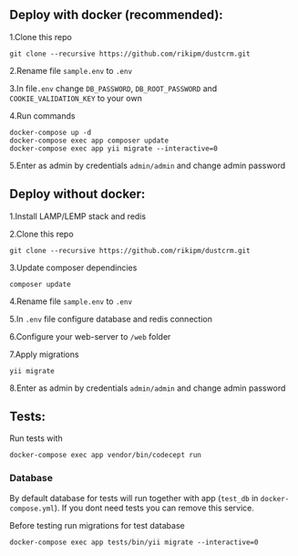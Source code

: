## Deploy with docker (recommended):
1.Clone this repo
```
git clone --recursive https://github.com/rikipm/dustcrm.git
```

2.Rename file `sample.env` to `.env`

3.In file`.env` change `DB_PASSWORD`, `DB_ROOT_PASSWORD` and `COOKIE_VALIDATION_KEY` to your own

4.Run commands
```
docker-compose up -d
docker-compose exec app composer update
docker-compose exec app yii migrate --interactive=0
```

5.Enter as admin by credentials `admin/admin` and change admin password

## Deploy without docker:
1.Install LAMP/LEMP stack and redis

2.Clone this repo
```
git clone --recursive https://github.com/rikipm/dustcrm.git
```

3.Update composer dependincies
```
composer update
```

4.Rename file `sample.env` to `.env`

5.In `.env` file configure database and redis connection

6.Configure your web-server to `/web` folder

7.Apply migrations
```
yii migrate
```

8.Enter as admin by credentials `admin/admin` and change admin password

## Tests:
Run tests with
```
docker-compose exec app vendor/bin/codecept run
```
### Database
By default database for tests will run together with app (`test_db` in `docker-compose.yml`).
If you dont need tests you can remove this service.

Before testing run migrations for test database
```
docker-compose exec app tests/bin/yii migrate --interactive=0
```